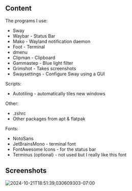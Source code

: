 
## Content

The programs I use:
* Sway
* Waybar - Status Bar
* Mako - Wayland notification daemon
* Foot - Terminal
* dmenu 
* Clipman - Clipboard
* Gammastep - Blue light filter
* Grimshot - Takes screenshots
* Swaysettings - Configure Sway using a GUI


 Scripts:
* Autotiling - automatically tiles new windows


 Other:
* .zshrc
* Other packages from apt & flatpak


 Fonts:
* NotoSans
* JetBrainsMono - terminal font
* FontAwesome Icons - for the status bar
* Terminus (optional) - not used but I really like this font 



## Screenshots

![2024-10-21T18:51:39,030609303-07:00](https://github.com/user-attachments/assets/d61983f0-e104-4338-8968-e70d1f2a4ae2)
